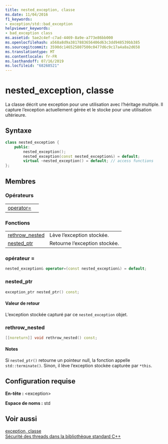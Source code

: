 ```yaml
---
title: nested_exception, classe
ms.date: 11/04/2016
f1_keywords:
- exception/std::bad_exception
helpviewer_keywords:
- bad_exception class
ms.assetid: 5ae2c4ef-c7ad-4469-8a9e-a773e86bb000
ms.openlocfilehash: a568a8d9a3817883656406d63c3dd948539bb385
ms.sourcegitcommit: 3590dc146525807500c0477d6c9c17a4a8a2d658
ms.translationtype: MT
ms.contentlocale: fr-FR
ms.lasthandoff: 07/16/2019
ms.locfileid: "68268521"
---
```

# <a name="nestedexception-class"></a>nested_exception, classe

La classe décrit une exception pour une utilisation avec l’héritage multiple. Il capture l’exception actuellement gérée et le stocke pour une utilisation ultérieure.

## <a name="syntax"></a>Syntaxe

```cpp
class nested_exception {
    public:
        nested_exception();
        nested_exception(const nested_exception&) = default;
        virtual ~nested_exception() = default; // access functions
};
```

## <a name="members"></a>Membres

### <a name="operators"></a>Opérateurs

|||
|-|-|
|[operator=](#op_as)||

### <a name="functions"></a>Fonctions

|||
|-|-|
|[rethrow_nested](#rethrow_nested)|Lève l’exception stockée.|
|[nested_ptr](#nested_ptr)|Retourne l’exception stockée.|

### <a name="op_as"></a> opérateur =

```cpp
nested_exception& operator=(const nested_exception&) = default;
```

### <a name="nested_ptr"></a> nested_ptr

```cpp
exception_ptr nested_ptr() const;
```

#### <a name="return-value"></a>Valeur de retour

L’exception stockée capturé par ce `nested_exception` objet.

### <a name="rethrow_nested"></a> rethrow_nested

```cpp
[[noreturn]] void rethrow_nested() const;
```

#### <a name="remarks"></a>Notes

Si `nested_ptr()` retourne un pointeur null, la fonction appelle `std::terminate()`. Sinon, il lève l’exception stockée capturée par `*this`.

## <a name="requirements"></a>Configuration requise

**En-tête :** \<exception>

**Espace de noms :** std

## <a name="see-also"></a>Voir aussi

[exception, classe](../standard-library/exception-class.md)<br/>
[Sécurité des threads dans la bibliothèque standard C++](../standard-library/thread-safety-in-the-cpp-standard-library.md)<br/>
